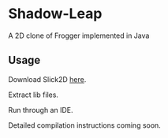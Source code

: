 # Shadow-Leap
A 2D clone of Frogger implemented in Java

## Usage
Download Slick2D [here](http://slick.ninjacave.com/).

Extract lib files.

Run through an IDE.

Detailed compilation instructions coming soon.
